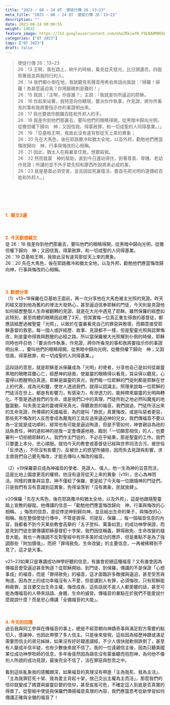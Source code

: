 ```yaml
---
title: "2023 – 08 – 24 QT  使徒行傳 26：13~23"
meta_title: "2023 – 08 – 24 QT  使徒行傳 26：13~23"
description: ""
date: 2023-08-24 00:00:55
weight: 14632
feature_image: https://lh3.googleusercontent.com/ehoZRkiwYN_F9LNA8M068AYxt73EavCZno-PD1cJRuf5BbSkQVUWr3gNEbt5kSs28Pb_Elg17kSrtf9ybWvojWoMV6I4tPM3vGRGDq6GkKkPdL2Gut4QAIw4-uykKUAtNiKgQKntvsU=w800
categories: ["QT 2023"]
tags: ["QT 2023"]
draft: false
---
```


<blockquote>使徒行傳 26：13~23<br />
26：13 王啊，我在路上，晌午的時候，看見從天發光，比日頭還亮，四面照著我並與我同行的人。<br />
26：14 我們都仆倒在地，我就聽見有聲音用希伯來話向我說：『掃羅！掃羅！為甚麼逼迫我？你用腳踢刺是難的！』<br />
26：15 我說：『主啊，你是誰？』主說：『我就是你所逼迫的耶穌。<br />
26：16 你起來站著，我特意向你顯現，要派你作執事，作見證，將你所看見的事和我將要指示你的事證明出來。<br />
26：17 我也要救你脫離百姓和外邦人的手。<br />
26：18 我差你到他們那裏去，要叫他們的眼睛得開，從黑暗中歸向光明，從撒但權下歸向　神；又因信我，得蒙赦罪，和一切成聖的人同得基業。』」<br />
26：19 「亞基帕王啊，我故此沒有違背那從天上來的異象；<br />
26：20 先在大馬色，後在耶路撒冷和猶太全地，以及外邦，勸勉他們應當悔改歸向　神，行事與悔改的心相稱。<br />
26：21 因此，猶太人在殿裏拿住我，想要殺我。<br />
26：22 然而我蒙　神的幫助，直到今日還站得住，對著尊貴、卑賤、老幼作見證；所講的並不外乎眾先知和摩西所說將來必成的事，<br />
26：23 就是基督必須受害，並且因從死裏復活，要首先把光明的道傳給百姓和外邦人。」</blockquote><br />
&nbsp;<br />
<br />
&nbsp;<br />
<br />
<span style="color: #ff6600;"><strong>1.  經文3遍</strong></span><br />
<br />
&nbsp;<br />
<br />
<span style="color: #ff6600;"><strong>2. 今天默想經文<br />
</strong></span>徒 26：18 我差你到他們那裏去，要叫他們的眼睛得開，從黑暗中歸向光明，從撒但權下歸向　神；又因信我，得蒙赦罪，和一切成聖的人同得基業。<br />
26：19 亞基帕王啊，我故此沒有違背那從天上來的異象。<br />
26：20 先在大馬色，後在耶路撒冷和猶太全地，以及外邦，勸勉他們應當悔改歸向神，行事與悔改的心相稱。<br />
<br />
&nbsp;<br />
<br />
<strong><span style="color: #ff6600;">3. 默想分享<br />
</span></strong>（1）v13~18保羅在亞基帕王面前，再一次分享他在大馬色被主光照的見證。昨天的經文提到他為舊約的律法大發熱心，甚至逼迫信奉耶穌的門徒，今天則是見證他如何經歷整個人生命被翻轉的見證，就是在大光中遇見了耶穌。雖然保羅的經歷如此特別，甚至肉體的眼睛因此瞎了3天，但其實每一位真正重生得救的基督徒，都應該經歷過被聖靈「光照」，以致於在靈裏看見自己的罪惡與敗壞，而願意接受耶穌基督的救恩。每一個人或許經歷、故事、見證都不一樣，但是聖靈光照與認罪悔改，則是靈命得救與甦醒的必經之路。所以當保羅被大光照耀到仆倒的時候，耶穌同時也呼召他：「要派你作執事，作見證，將你所看見的事和我將要指示你的事證明出來…，要叫他們的眼睛得開，從黑暗中歸向光明，從撒但權下歸向　神；又因信我，得蒙赦罪，和一切成聖的人同得基業。」<br />
<br />
這段話的意思，就是耶穌差派保羅成為「光明」的使者，分享他自己是如何從屬靈黑暗的眼瞎耳聾心亡，經歷神的拯救，使屬靈的眼睛得以看見，耳朵得以聽見，心靈得以甦醒明白真道。耶穌是屬靈的真光，我們每一位耶穌的門徒則都是耶穌在世上的代表，成為光和鹽，使世人透過我們，就得以認識主。照理來說每一位耶穌的門徒活在世上，都是有影響力，有感染力，有滲透力的，能夠帶來屬靈的光明與轉化。不管是透過我們的生命，或是我們口中的真理，門徒所到之地必然叫魔鬼的地盤震動，叫失喪沈淪的靈魂得見真光，得聽救恩的福音。我們說過，門徒所活出來的生命見證，所傳揚的天國福音，為的是叫「餘民」真實悔改，或是叫惡者更惡，那些死不悔改的人反而會成為魔鬼的工具反過來逼迫神的兒女。我們傳福音不要以為一定就是成功順利，經常也有可能是逼迫殉道，但是不管如何，神會親自為祂的話負責任，神的道和神的拯救一定會傳遍地極，臨到「一切願意相信」的人，也要審判一切拒絕耶穌的人。我們作主門徒的，不必在乎結果，那是聖靈的工作。我們只要盡上本分，忠心順服。就怕今天的教會或基督徒已經與世界同流合污，被世俗「反滲透」，不但沒有影響力，反被世上的慾望所擄掠，因而失去見證與影響，求主救我們自己要先悔改，才能去傳叫人悔改的福音。<br />
<br />
（2）v19保羅蒙召成為神福音的使者、見證人、僕人。他一生為神的旨意而活，這是比地上國度更高的權柄，他沒有違背從天上來的異象（v19），忠心為神而活。同樣的異象與旨意，神不僅給了保羅，更是給了今天每一位跟隨神的門徒們。只是我們有沒有意識到這異象，免得淪落到「沒有異象，民就放肆」。<br />
<br />
v20保羅「先在大馬色，後在耶路撒冷和猶太全地，以及外邦」，這是他跟隨聖靈踏上宣教的腳蹤。他傳講的信息—「勸勉他們應當悔改歸向　神，行事與悔改的心相稱。 」悔改的信息，是從悖逆神到歸向神，並且結出生命的果子，與悔改的心相稱。我在整個使徒行傳中，不管是彼得、司提反、保羅…，每一個福音信息的內容，我都看不到今天某些教會高舉的「五子登科、萬事如意」的成功神學保證，而是見到門徒忠實傳講耶穌基督釘十字架，我們因信稱義，罪得赦免、生命改變的福音大能。我也一再強調不反對聖經中有許多美好成功的應許，但是重點不是為了強調那些「附加價值」，而把「罪得赦免、生命改變」的主要信息，一再被稀釋到不見了，這才是大事。<br />
<br />
v21~23如果只是專講成功神學好聽的信息，有誰會拒絕這種福音？又有誰會因為傳福音會受逼迫甚至殉道？從耶穌開始、到門徒、到保羅，傳講的不是保證「心想事成」的福音，而是「罪得赦免」的福音，這才面臨許多敵擋與逼迫，甚至受苦與殉道。因為世上的成功幸福沒有人不愛，但是講到人有罪，必須悔改，只有耶穌能夠赦罪，並且要交出生命主權，悔改成長，這些話就不是人人都愛聽的話，甚至可能為傳福音的人帶來話語、身體、生命的威脅。傳福音的重點在於我們不能愛說什麼就說什麼？而是忠心傳講「全備福音的大能」。<br />
<br />
&nbsp;<br />
<br />
<strong style="font-size: inherit;"><span style="color: #ff6600;">4. 今天的回應<br />
</span></strong>過去我與同工參與在傳福音的事上，總是不經意朝向神蹟奇事與滿足對方需要的點切入，感謝神，也因此帶領了多人信主。只是後來發現，這些因為經歷神蹟或滿足需要而信主的弟兄姊妹，如果沒有好好跟進讀經，不少人很快就軟弱跌倒了，甚至有人變成半信半疑，也有少數後來就不信了。我的一位遠親信主後，因為只聽美國某位成功神學牧師的信息，多年後竟然因為禱告沒有蒙垂聽而抱怨神，為何他不像別人所說的成功見證，最後完全不信了，活在罪惡與愁苦之中。<br />
<br />
看到這些亂象我的感觸頗深，如果福音的真理沒有帶進「主為我死、我為主活」、「主為我罪釘死十架、我為愛主背起十架，捨己交出主權為主而活」，那麼我們的信仰就變成了媽寶與屬靈巨嬰的信仰，甚至岌岌可危，不確定這人到底是否真實的得救了。從聖經中使徒與保羅們傳揚福音真理的內容，我們應當思考從新學習如何傳講正確與全備的福音了！<br />
<br />
<audio style="display: none;" controls="controls"></audio><br />
<br />
<audio style="display: none;" controls="controls"></audio><br />
<br />
<audio style="display: none;" controls="controls"></audio><br />
<br />
<audio style="display: none;" controls="controls"></audio><br />
<br />
<audio style="display: none;" controls="controls"></audio>
        